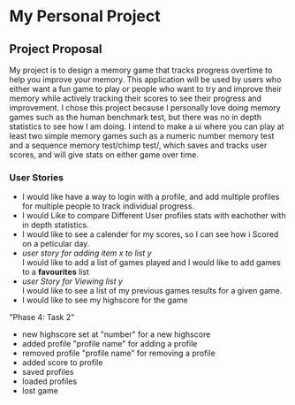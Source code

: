 # My Personal Project

## Project Proposal
My project is to design a memory game that tracks progress overtime to help you improve your memory.
This application will be used by users who either want a fun game to play or people who want to
try and improve their memory while actively tracking their scores to see their progress and improvement. I chose this
project because I personally love doing memory games such as the human benchmark test, but there was no  in depth
statistics to see how I am doing. I intend to make a ui where you can play at least two simple memory games
such as a numeric number memory test and a sequence memory test/chimp test/, which saves and tracks user scores,
and will give stats on either game over time.<br>

### User Stories

- I would like have a way to login with a profile, and add multiple profiles for multiple people to track individual progress.
- I would Like to compare Different User profiles stats with eachother with in depth statistics.
- I would like to see a calender for my scores, so I can see how i Scored on a peticular day.
- *user story for adding item x to list y* <br>
I would like to add a list of games played and I would like to add games to a **favourites** list
- *user Story for Viewing list y* <br>
I would like to see a list of my previous games results for a given game.
- I would like to see my highscore for the game




"Phase 4: Task 2" 
- new highscore set at "number" for a new highscore
- added profile "profile name" for adding a profile
- removed profile "profile name" for removing a profile
- added score to profile
- saved profiles
- loaded profiles
- lost game

